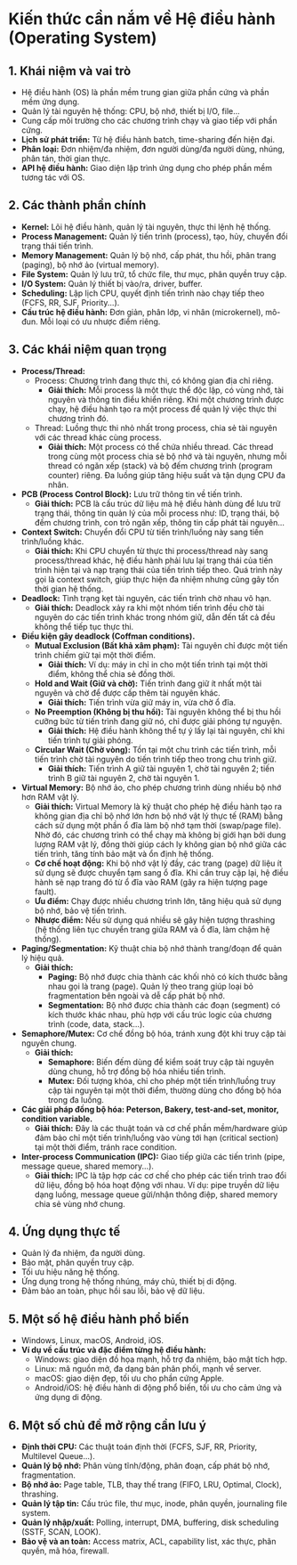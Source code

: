 # Kiến thức cần nắm về Hệ điều hành (Operating System)

## 1. Khái niệm và vai trò

- Hệ điều hành (OS) là phần mềm trung gian giữa phần cứng và phần mềm ứng dụng.
- Quản lý tài nguyên hệ thống: CPU, bộ nhớ, thiết bị I/O, file...
- Cung cấp môi trường cho các chương trình chạy và giao tiếp với phần cứng.
- **Lịch sử phát triển:** Từ hệ điều hành batch, time-sharing đến hiện đại.
- **Phân loại:** Đơn nhiệm/đa nhiệm, đơn người dùng/đa người dùng, nhúng, phân tán, thời gian thực.
- **API hệ điều hành:** Giao diện lập trình ứng dụng cho phép phần mềm tương tác với OS.

## 2. Các thành phần chính

- **Kernel:** Lõi hệ điều hành, quản lý tài nguyên, thực thi lệnh hệ thống.
- **Process Management:** Quản lý tiến trình (process), tạo, hủy, chuyển đổi trạng thái tiến trình.
- **Memory Management:** Quản lý bộ nhớ, cấp phát, thu hồi, phân trang (paging), bộ nhớ ảo (virtual memory).
- **File System:** Quản lý lưu trữ, tổ chức file, thư mục, phân quyền truy cập.
- **I/O System:** Quản lý thiết bị vào/ra, driver, buffer.
- **Scheduling:** Lập lịch CPU, quyết định tiến trình nào chạy tiếp theo (FCFS, RR, SJF, Priority...).
- **Cấu trúc hệ điều hành:** Đơn giản, phân lớp, vi nhân (microkernel), mô-đun. Mỗi loại có ưu nhược điểm riêng.

## 3. Các khái niệm quan trọng

- **Process/Thread:**
  - Process: Chương trình đang thực thi, có không gian địa chỉ riêng.
    - **Giải thích:** Mỗi process là một thực thể độc lập, có vùng nhớ, tài nguyên và thông tin điều khiển riêng. Khi một chương trình được chạy, hệ điều hành tạo ra một process để quản lý việc thực thi chương trình đó.
  - Thread: Luồng thực thi nhỏ nhất trong process, chia sẻ tài nguyên với các thread khác cùng process.
    - **Giải thích:** Một process có thể chứa nhiều thread. Các thread trong cùng một process chia sẻ bộ nhớ và tài nguyên, nhưng mỗi thread có ngăn xếp (stack) và bộ đếm chương trình (program counter) riêng. Đa luồng giúp tăng hiệu suất và tận dụng CPU đa nhân.
- **PCB (Process Control Block):** Lưu trữ thông tin về tiến trình.
  - **Giải thích:** PCB là cấu trúc dữ liệu mà hệ điều hành dùng để lưu trữ trạng thái, thông tin quản lý của mỗi process như: ID, trạng thái, bộ đếm chương trình, con trỏ ngăn xếp, thông tin cấp phát tài nguyên...
- **Context Switch:** Chuyển đổi CPU từ tiến trình/luồng này sang tiến trình/luồng khác.
  - **Giải thích:** Khi CPU chuyển từ thực thi process/thread này sang process/thread khác, hệ điều hành phải lưu lại trạng thái của tiến trình hiện tại và nạp trạng thái của tiến trình tiếp theo. Quá trình này gọi là context switch, giúp thực hiện đa nhiệm nhưng cũng gây tốn thời gian hệ thống.
- **Deadlock:** Tình trạng kẹt tài nguyên, các tiến trình chờ nhau vô hạn.
  - **Giải thích:** Deadlock xảy ra khi một nhóm tiến trình đều chờ tài nguyên do các tiến trình khác trong nhóm giữ, dẫn đến tất cả đều không thể tiếp tục thực thi.
- **Điều kiện gây deadlock (Coffman conditions).**
  - **Mutual Exclusion (Bất khả xâm phạm):** Tài nguyên chỉ được một tiến trình chiếm giữ tại một thời điểm.
    - **Giải thích:** Ví dụ: máy in chỉ in cho một tiến trình tại một thời điểm, không thể chia sẻ đồng thời.
  - **Hold and Wait (Giữ và chờ):** Tiến trình đang giữ ít nhất một tài nguyên và chờ để được cấp thêm tài nguyên khác.
    - **Giải thích:** Tiến trình vừa giữ máy in, vừa chờ ổ đĩa.
  - **No Preemption (Không bị thu hồi):** Tài nguyên không thể bị thu hồi cưỡng bức từ tiến trình đang giữ nó, chỉ được giải phóng tự nguyện.
    - **Giải thích:** Hệ điều hành không thể tự ý lấy lại tài nguyên, chỉ khi tiến trình tự giải phóng.
  - **Circular Wait (Chờ vòng):** Tồn tại một chu trình các tiến trình, mỗi tiến trình chờ tài nguyên do tiến trình tiếp theo trong chu trình giữ.
    - **Giải thích:** Tiến trình A giữ tài nguyên 1, chờ tài nguyên 2; tiến trình B giữ tài nguyên 2, chờ tài nguyên 1.
- **Virtual Memory:** Bộ nhớ ảo, cho phép chương trình dùng nhiều bộ nhớ hơn RAM vật lý.
  - **Giải thích:** Virtual Memory là kỹ thuật cho phép hệ điều hành tạo ra không gian địa chỉ bộ nhớ lớn hơn bộ nhớ vật lý thực tế (RAM) bằng cách sử dụng một phần ổ đĩa làm bộ nhớ tạm thời (swap/page file). Nhờ đó, các chương trình có thể chạy mà không bị giới hạn bởi dung lượng RAM vật lý, đồng thời giúp cách ly không gian bộ nhớ giữa các tiến trình, tăng tính bảo mật và ổn định hệ thống.
  - **Cơ chế hoạt động:** Khi bộ nhớ vật lý đầy, các trang (page) dữ liệu ít sử dụng sẽ được chuyển tạm sang ổ đĩa. Khi cần truy cập lại, hệ điều hành sẽ nạp trang đó từ ổ đĩa vào RAM (gây ra hiện tượng page fault).
  - **Ưu điểm:** Chạy được nhiều chương trình lớn, tăng hiệu quả sử dụng bộ nhớ, bảo vệ tiến trình.
  - **Nhược điểm:** Nếu sử dụng quá nhiều sẽ gây hiện tượng thrashing (hệ thống liên tục chuyển trang giữa RAM và ổ đĩa, làm chậm hệ thống).
- **Paging/Segmentation:** Kỹ thuật chia bộ nhớ thành trang/đoạn để quản lý hiệu quả.
  - **Giải thích:**
    - **Paging:** Bộ nhớ được chia thành các khối nhỏ có kích thước bằng nhau gọi là trang (page). Quản lý theo trang giúp loại bỏ fragmentation bên ngoài và dễ cấp phát bộ nhớ.
    - **Segmentation:** Bộ nhớ được chia thành các đoạn (segment) có kích thước khác nhau, phù hợp với cấu trúc logic của chương trình (code, data, stack...).
- **Semaphore/Mutex:** Cơ chế đồng bộ hóa, tránh xung đột khi truy cập tài nguyên chung.
  - **Giải thích:**
    - **Semaphore:** Biến đếm dùng để kiểm soát truy cập tài nguyên dùng chung, hỗ trợ đồng bộ hóa nhiều tiến trình.
    - **Mutex:** Đối tượng khóa, chỉ cho phép một tiến trình/luồng truy cập tài nguyên tại một thời điểm, thường dùng cho đồng bộ hóa trong đa luồng.
- **Các giải pháp đồng bộ hóa: Peterson, Bakery, test-and-set, monitor, condition variable.**
  - **Giải thích:** Đây là các thuật toán và cơ chế phần mềm/hardware giúp đảm bảo chỉ một tiến trình/luồng vào vùng tới hạn (critical section) tại một thời điểm, tránh race condition.
- **Inter-process Communication (IPC):** Giao tiếp giữa các tiến trình (pipe, message queue, shared memory...).
  - **Giải thích:** IPC là tập hợp các cơ chế cho phép các tiến trình trao đổi dữ liệu, đồng bộ hóa hoạt động với nhau. Ví dụ: pipe truyền dữ liệu dạng luồng, message queue gửi/nhận thông điệp, shared memory chia sẻ vùng nhớ chung.

## 4. Ứng dụng thực tế

- Quản lý đa nhiệm, đa người dùng.
- Bảo mật, phân quyền truy cập.
- Tối ưu hiệu năng hệ thống.
- Ứng dụng trong hệ thống nhúng, máy chủ, thiết bị di động.
- Đảm bảo an toàn, phục hồi sau lỗi, bảo vệ dữ liệu.

## 5. Một số hệ điều hành phổ biến

- Windows, Linux, macOS, Android, iOS.
- **Ví dụ về cấu trúc và đặc điểm từng hệ điều hành:**
  - Windows: giao diện đồ họa mạnh, hỗ trợ đa nhiệm, bảo mật tích hợp.
  - Linux: mã nguồn mở, đa dạng bản phân phối, mạnh về server.
  - macOS: giao diện đẹp, tối ưu cho phần cứng Apple.
  - Android/iOS: hệ điều hành di động phổ biến, tối ưu cho cảm ứng và ứng dụng di động.

## 6. Một số chủ đề mở rộng cần lưu ý

- **Định thời CPU:** Các thuật toán định thời (FCFS, SJF, RR, Priority, Multilevel Queue...).
- **Quản lý bộ nhớ:** Phân vùng tĩnh/động, phân đoạn, cấp phát bộ nhớ, fragmentation.
- **Bộ nhớ ảo:** Page table, TLB, thay thế trang (FIFO, LRU, Optimal, Clock), thrashing.
- **Quản lý tập tin:** Cấu trúc file, thư mục, inode, phân quyền, journaling file system.
- **Quản lý nhập/xuất:** Polling, interrupt, DMA, buffering, disk scheduling (SSTF, SCAN, LOOK).
- **Bảo vệ và an toàn:** Access matrix, ACL, capability list, xác thực, phân quyền, mã hóa, firewall.
